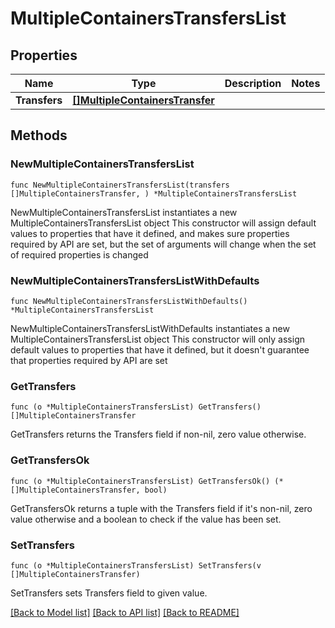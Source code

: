 # MultipleContainersTransfersList

## Properties

Name | Type | Description | Notes
------------ | ------------- | ------------- | -------------
**Transfers** | [**[]MultipleContainersTransfer**](MultipleContainersTransfer.md) |  | 

## Methods

### NewMultipleContainersTransfersList

`func NewMultipleContainersTransfersList(transfers []MultipleContainersTransfer, ) *MultipleContainersTransfersList`

NewMultipleContainersTransfersList instantiates a new MultipleContainersTransfersList object
This constructor will assign default values to properties that have it defined,
and makes sure properties required by API are set, but the set of arguments
will change when the set of required properties is changed

### NewMultipleContainersTransfersListWithDefaults

`func NewMultipleContainersTransfersListWithDefaults() *MultipleContainersTransfersList`

NewMultipleContainersTransfersListWithDefaults instantiates a new MultipleContainersTransfersList object
This constructor will only assign default values to properties that have it defined,
but it doesn't guarantee that properties required by API are set

### GetTransfers

`func (o *MultipleContainersTransfersList) GetTransfers() []MultipleContainersTransfer`

GetTransfers returns the Transfers field if non-nil, zero value otherwise.

### GetTransfersOk

`func (o *MultipleContainersTransfersList) GetTransfersOk() (*[]MultipleContainersTransfer, bool)`

GetTransfersOk returns a tuple with the Transfers field if it's non-nil, zero value otherwise
and a boolean to check if the value has been set.

### SetTransfers

`func (o *MultipleContainersTransfersList) SetTransfers(v []MultipleContainersTransfer)`

SetTransfers sets Transfers field to given value.



[[Back to Model list]](../README.md#documentation-for-models) [[Back to API list]](../README.md#documentation-for-api-endpoints) [[Back to README]](../README.md)


